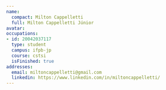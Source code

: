 ```yaml
---
name:
  compact: Milton Cappelletti
  full: Milton Cappelletti Júnior
avatar:
occupations:
- id: 20042037117
  type: student
  campus: ifpb-jp
  course: cstsi
  isFinished: true
addresses:
  email: miltoncappelletti@gmail.com
  linkedin: https://www.linkedin.com/in/miltoncappelletti/
---
```

